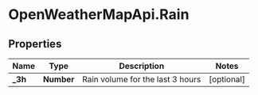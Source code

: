 # OpenWeatherMapApi.Rain

## Properties
Name | Type | Description | Notes
------------ | ------------- | ------------- | -------------
**_3h** | **Number** | Rain volume for the last 3 hours | [optional] 


